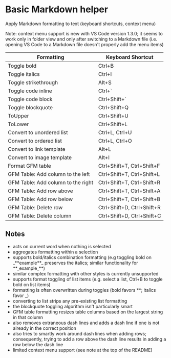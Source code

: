 # Basic Markdown helper

Apply Markdown formatting to text (keyboard shortcuts, context menu)

Note: context menu support is new with VS Code version 1.3.0; it seems to work only in folder view and only after switching to a Markdown file (i.e. opening VS Code to a Markdown file doesn't properly add the menu items)

| Formatting                         | Keyboard Shortcut          |
|------------------------------------|----------------------------|
| Toggle bold                        | Ctrl+B                     |
| Toggle italics                     | Ctrl+I                     |
| Toggle strikethrough               | Alt+S                      |
| Toggle code inline                 | Ctrl+`                     |
| Toggle code block                  | Ctrl+Shift+`               |
| Toggle blockquote                  | Ctrl+Shift+Q               |
| ToUpper                            | Ctrl+Shift+U               |
| ToLower                            | Ctrl+Shift+L               |
| Convert to unordered list          | Ctrl+L, Ctrl+U             |
| Convert to ordered list            | Ctrl+L, Ctrl+O             |
| Convert to link template           | Alt+L                      | 
| Convert to image template          | Alt+I                      |
| Format GFM table                   | Ctrl+Shift+T, Ctrl+Shift+F |
| GFM Table: Add column to the left  | Ctrl+Shift+T, Ctrl+Shift+L |
| GFM Table: Add column to the right | Ctrl+Shift+T, Ctrl+Shift+R |
| GFM Table: Add row above           | Ctrl+Shift+T, Ctrl+Shift+A |
| GFM Table: Add row below           | Ctrl+Shift+T, Ctrl+Shift+B |
| GFM Table: Delete row              | Ctrl+Shift+D, Ctrl+Shift+R |
| GFM Table: Delete column           | Ctrl+Shift+D, Ctrl+Shift+C |

## Notes
- acts on current word when nothing is selected
- aggregates formatting within a selection
- supports bold/italics combination formatting (e.g toggling bold on \_\*\*example\*\*\_ preserves the italics; similar functionality for \*\*\_example\_\*\*)
 - similar complex formatting with other styles is currently unsupported
- supports format toggling of list items (e.g. select a list, Ctrl+B to toggle bold on list items)
- formatting is often overwritten during toggles (bold favors \*\*; italics favor \_)
- converting to list strips any pre-existing list formatting 
- the blockquote toggling algorithm isn't particularly smart
- GFM table formatting resizes table columns based on the largest string in that column
 - also removes extraneous dash lines and adds a dash line if one is not already in the correct position
 - also tries to smartly work around dash lines when adding rows; consequently, trying to add a row above the dash line results in adding a row below the dash line
- limited context menu support (see note at the top of the README)